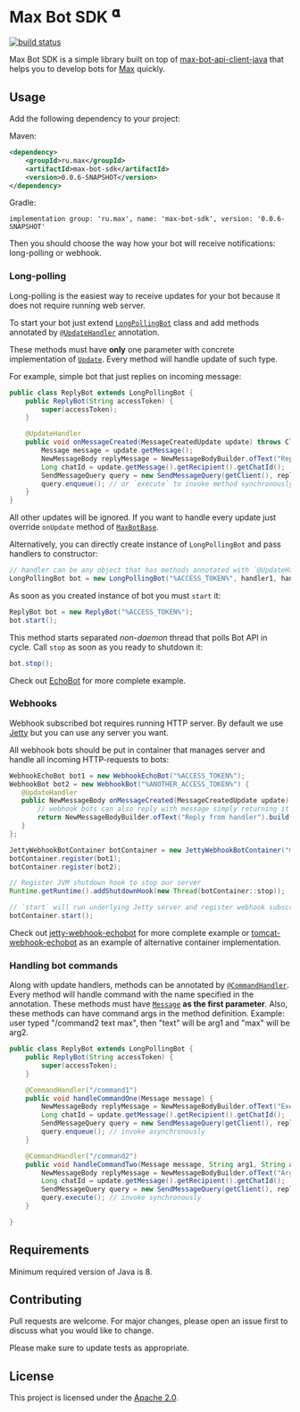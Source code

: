 # Max Bot SDK <sup><span title="Alpha version. Use in production at your own risk">𝛂</span></sup>

[![build status](https://github.com/max-messenger/max-bot-sdk-java/workflows/Build/badge.svg?branch=master)](https://github.com/max-messenger/max-bot-sdk/actions?query=workflow%3A%22Build%22)

Max Bot SDK is a simple library built on top of [max-bot-api-client-java](https://github.com/max-messenger/max-bot-api-client-java) that
helps you to develop bots for [Max](https://web.max.ru) quickly.

## Usage

Add the following dependency to your project:

Maven:
```xml
<dependency>
    <groupId>ru.max</groupId>
    <artifactId>max-bot-sdk</artifactId>
    <version>0.0.6-SNAPSHOT</version>
</dependency>
```

Gradle:
```
implementation group: 'ru.max', name: 'max-bot-sdk', version: '0.0.6-SNAPSHOT'
```

Then you should choose the way how your bot will receive notifications: long-polling or webhook.

### Long-polling

Long-polling is the easiest way to receive updates for your bot because it does not require running web server.

To start your bot just extend [`LongPollingBot`](src/main/java/ru/max/bot/longpolling/LongPollingBot.java) class and add methods annotated by [`@UpdateHandler`](src/main/java/ru/max/bot/annotations/UpdateHandler.java) annotation.

These methods must have **only** one parameter with concrete implementation of [`Update`](https://github.com/max-messenger/max-bot-api-client-java/blob/main/src/main/java/ru/max/botapi/model/Update.java). Every method will handle update of such type.

For example, simple bot that just replies on incoming message:

```java
public class ReplyBot extends LongPollingBot {
    public ReplyBot(String accessToken) {
        super(accessToken);
    }

    @UpdateHandler
    public void onMessageCreated(MessageCreatedUpdate update) throws ClientException {
        Message message = update.getMessage();
        NewMessageBody replyMessage = NewMessageBodyBuilder.ofText("Reply on: " + message.getBody()).build();
        Long chatId = update.getMessage().getRecipient().getChatId();
        SendMessageQuery query = new SendMessageQuery(getClient(), replyMessage).chatId(chatId);
        query.enqueue(); // or `execute` to invoke method synchronously
    }
}
```

All other updates will be ignored. If you want to handle every update just override `onUpdate` method of [`MaxBotBase`](src/main/java/ru/max/bot/MaxBotBase.java).

Alternatively, you can directly create instance of `LongPollingBot` and pass handlers to constructor:
```java
// handler can be any object that has methods annotated with `@UpdateHandler` or `@CommandHandler`
LongPollingBot bot = new LongPollingBot("%ACCESS_TOKEN%", handler1, handler2);
```

As soon as you created instance of bot you must `start` it:

```java
ReplyBot bot = new ReplyBot("%ACCESS_TOKEN%");
bot.start();
```
This method starts separated *non-daemon* thread that polls Bot API in cycle.
Call `stop` as soon as you ready to shutdown it:

```java
bot.stop();
```

Check out [EchoBot](examples/longpolling-echobot/src/main/java/ru/max/echobot/Main.java) for more complete example.

### Webhooks

Webhook subscribed bot requires running HTTP server. By default we use [Jetty](https://www.eclipse.org/jetty/)
but you can use any server you want.

All webhook bots should be put in container that manages server and handle all incoming HTTP-requests to bots:

```java
WebhookEchoBot bot1 = new WebhookEchoBot("%ACCESS_TOKEN%");
WebhookBot bot2 = new WebhookBot("%ANOTHER_ACCESS_TOKEN%") {
   @UpdateHandler
   public NewMessageBody onMessageCreated(MessageCreatedUpdate update) {
       // webhook bots can also reply with message simply returning it from update handler 
       return NewMessageBodyBuilder.ofText("Reply from handler").build();
   }
};

JettyWebhookBotContainer botContainer = new JettyWebhookBotContainer("mysupercoolbot.com", 8080);
botContainer.register(bot1);
botContainer.register(bot2);

// Register JVM shutdown hook to stop our server
Runtime.getRuntime().addShutdownHook(new Thread(botContainer::stop));

// `start` will run underlying Jetty server and register webhook subscription for each bot
botContainer.start();
```

Check out [jetty-webhook-echobot](examples/jetty-webhook-echobot/src/main/java/ru/max/echobot/WebhookEchoBot.java)
for more complete example or [tomcat-webhook-echobot](examples/tomcat-webhook-echobot/src/main/java/ru/max/echobot/WebhookEchoBot.java)
as an example of alternative container implementation.

### Handling bot commands

Along with update handlers, methods can be annotated by [`@CommandHandler`](src/main/java/ru/max/bot/annotations/CommandHandler.java). Every method will handle command with the name specified in the annotation.
These methods must have [`Message`](https://github.com/max-messenger/max-bot-api-client-java/blob/main/src/main/java/ru/max/botapi/model/Message.java) **as the first parameter**. Also, these methods can have command args in the method definition. 
Example: user typed "/command2 text max", then "text" will be arg1 and "max" will be arg2.
```java
public class ReplyBot extends LongPollingBot {
    public ReplyBot(String accessToken) {
        super(accessToken);
    }

    @CommandHandler("/command1")
    public void handleCommandOne(Message message) {
        NewMessageBody replyMessage = NewMessageBodyBuilder.ofText("Executed command1").build();
        Long chatId = update.getMessage().getRecipient().getChatId();
        SendMessageQuery query = new SendMessageQuery(getClient(), replyMessage).chatId(chatId);
        query.enqueue(); // invoke asynchronously
    }

    @CommandHandler("/command2")
    public void handleCommandTwo(Message message, String arg1, String arg2) {
        NewMessageBody replyMessage = NewMessageBodyBuilder.ofText("Args of command2: " + arg1 + ", " + arg2).build();
        Long chatId = update.getMessage().getRecipient().getChatId();
        SendMessageQuery query = new SendMessageQuery(getClient(), replyMessage).chatId(chatId);
        query.execute(); // invoke synchronously
    }

}
```

## Requirements

Minimum required version of Java is 8.

## Contributing

Pull requests are welcome. For major changes, please open an issue first to discuss what you would like to change.

Please make sure to update tests as appropriate.

## License

This project is licensed under the [Apache 2.0](https://www.apache.org/licenses/LICENSE-2.0).
